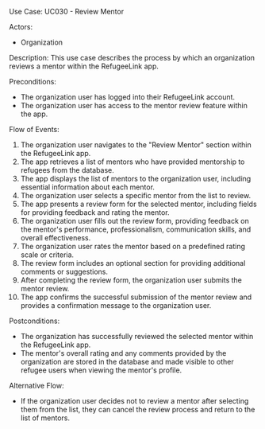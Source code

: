 Use Case: UC030 - Review Mentor

Actors:
- Organization

Description:
This use case describes the process by which an organization reviews a mentor within the RefugeeLink app.

Preconditions:
- The organization user has logged into their RefugeeLink account.
- The organization user has access to the mentor review feature within the app.

Flow of Events:
1. The organization user navigates to the "Review Mentor" section within the RefugeeLink app.
2. The app retrieves a list of mentors who have provided mentorship to refugees from the database.
3. The app displays the list of mentors to the organization user, including essential information about each mentor.
4. The organization user selects a specific mentor from the list to review.
5. The app presents a review form for the selected mentor, including fields for providing feedback and rating the mentor.
6. The organization user fills out the review form, providing feedback on the mentor's performance, professionalism, communication skills, and overall effectiveness.
7. The organization user rates the mentor based on a predefined rating scale or criteria.
8. The review form includes an optional section for providing additional comments or suggestions.
9. After completing the review form, the organization user submits the mentor review.
10. The app confirms the successful submission of the mentor review and provides a confirmation message to the organization user.

Postconditions:
- The organization has successfully reviewed the selected mentor within the RefugeeLink app.
- The mentor's overall rating and any comments provided by the organization are stored in the database and made visible to other refugee users when viewing the mentor's profile.

Alternative Flow:
- If the organization user decides not to review a mentor after selecting them from the list, they can cancel the review process and return to the list of mentors.
